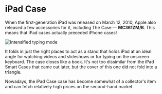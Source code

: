 # iPad Case

When the first-generation iPad was released on March 12, 2010, Apple also released a few accessories for it, including The Case — **MC361ZM/B**. This means that iPad cases actually preceded iPhone cases!

![Intensified typing mode](public/assets/2010_ipad.webp)

It folds in just the right places to act as a stand that holds iPad at an ideal angle for watching videos and slideshows or for typing on the onscreen keyboard. The case closes like a book. It's not too dissimilar from the iPad Smart Cases that came out later, but the cover of this one did not fold into a triangle.

Nowadays, the iPad Case case has become somewhat of a collector's item and can fetch relatively high prices on the second-hand market.
